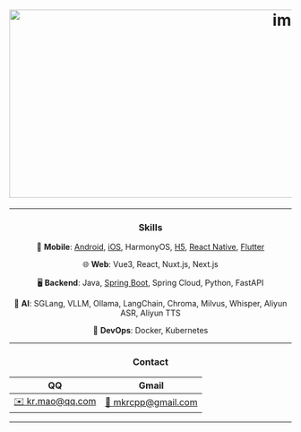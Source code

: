 <h1 align="center"><img width="1008" height="336" alt="image" src="https://github.com/user-attachments/assets/efde036c-7a5d-409c-9ac1-62a61a7f6915" /></h1>

---

<h3 align="center">Skills</h3>
<p align="center">📱 <strong>Mobile</strong>: <a href="https://github.com/krmao/template/tree/androidx/mobile/android">Android</a>, <a href="https://github.com/krmao/template/tree/androidx/mobile/IOS">iOS</a>, HarmonyOS, <a href="https://github.com/krmao/template/tree/androidx/mobile/hybird_vue">H5</a>, <a href="https://github.com/krmao/template/tree/androidx/mobile/react_native">React Native</a>, <a href="https://github.com/krmao/template/tree/androidx/mobile/flutter_module">Flutter</a></p>
<p align="center">🌐 <strong>Web</strong>: Vue3, React, Nuxt.js, Next.js</p>
<p align="center">🖥️ <strong>Backend</strong>: Java, <a href="https://github.com/krmao/template/tree/androidx/service/service-template">Spring Boot</a>, Spring Cloud, Python, FastAPI</p>
<p align="center">🤖 <strong>AI</strong>: SGLang, VLLM, Ollama, LangChain, Chroma, Milvus, Whisper, Aliyun ASR, Aliyun TTS</p>
<p align="center">🚀 <strong>DevOps</strong>: Docker, Kubernetes</p>


<!--
---


<h3 align="center">Projects</h3>

| Skills | Links |
|------|------|
| 🎃 React Native | <a href="https://github.com/user-attachments/assets/1aa41153-a63b-4d65-adab-e77064b12a46">react-native-reanimated</a> |
| ☃️ React Native / Vue3 | <a href="https://github.com/user-attachments/assets/700781e2-580b-4652-9e43-fb38b33675df">ai-chat</a> |
| 🐣 Vue3 | <a href="https://github.com/user-attachments/assets/47e43bd1-5e46-4d19-88be-d11056059f22">ai-dashboard</a> |

-->

---


<h3 align="center">Contact</h3>

| QQ | Gmail |
|-------|-------|
| <a href="mailto:kr.mao@qq.com">✉️ kr.mao@qq.com</a> | <a href="mailto:mkrcpp@gmail.com">📧 mkrcpp@gmail.com</a> |

---
